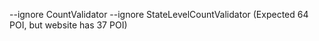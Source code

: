 --ignore CountValidator --ignore StateLevelCountValidator (Expected 64 POI, but website has 37 POI)
